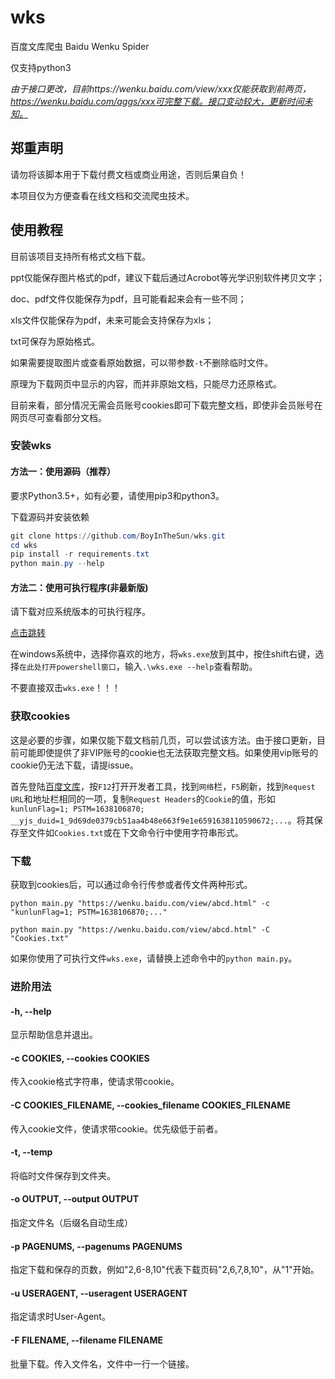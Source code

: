 # wks

百度文库爬虫  Baidu Wenku Spider

仅支持python3

*由于接口更改，目前https://wenku.baidu.com/view/xxx仅能获取到前两页，https://wenku.baidu.com/aggs/xxx可完整下载。接口变动较大，更新时间未知。*

## 郑重声明

请勿将该脚本用于下载付费文档或商业用途，否则后果自负！

本项目仅为方便查看在线文档和交流爬虫技术。

## 使用教程

目前该项目支持所有格式文档下载。

ppt仅能保存图片格式的pdf，建议下载后通过Acrobot等光学识别软件拷贝文字；

doc、pdf文件仅能保存为pdf，且可能看起来会有一些不同；

xls文件仅能保存为pdf，未来可能会支持保存为xls；

txt可保存为原始格式。

如果需要提取图片或查看原始数据，可以带参数`-t`不删除临时文件。

原理为下载网页中显示的内容，而并非原始文档，只能尽力还原格式。

目前来看，部分情况无需会员账号cookies即可下载完整文档，即使非会员账号在网页尽可查看部分文档。

### 安装wks

#### 方法一：使用源码（推荐）

要求Python3.5+，如有必要，请使用pip3和python3。

下载源码并安装依赖

```powershell
git clone https://github.com/BoyInTheSun/wks.git
cd wks
pip install -r requirements.txt
python main.py --help
```

#### 方法二：使用可执行程序(非最新版)

请下载对应系统版本的可执行程序。

[点击跳转](https://github.com/BoyInTheSun/wks/releases)

在windows系统中，选择你喜欢的地方，将`wks.exe`放到其中，按住shift右键，选择`在此处打开powershell窗口`，输入`.\wks.exe --help`查看帮助。

不要直接双击`wks.exe`！！！

### 获取cookies

这是必要的步骤，如果仅能下载文档前几页，可以尝试该方法。由于接口更新，目前可能即使提供了非VIP账号的cookie也无法获取完整文档。如果使用vip账号的cookie仍无法下载，请提issue。

首先登陆[百度文库](https://wenku.baidu.com/)，按`F12`打开开发者工具，找到`网络`栏，`F5`刷新，找到`Request URL`和地址栏相同的一项，复制`Request Headers`的`Cookie`的值，形如`kunlunFlag=1; PSTM=1638106870; __yjs_duid=1_9d69de0379cb51aa4b48e663f9e1e6591638110590672;...`。将其保存至文件如`Cookies.txt`或在下文命令行中使用字符串形式。

### 下载

获取到cookies后，可以通过命令行传参或者传文件两种形式。

`python main.py "https://wenku.baidu.com/view/abcd.html" -c "kunlunFlag=1; PSTM=1638106870;..."`

`python main.py "https://wenku.baidu.com/view/abcd.html" -C "Cookies.txt"`

如果你使用了可执行文件`wks.exe`，请替换上述命令中的`python main.py`。

### 进阶用法

#### -h, --help

显示帮助信息并退出。

#### -c COOKIES, --cookies COOKIES

传入cookie格式字符串，使请求带cookie。

#### -C COOKIES_FILENAME, --cookies_filename COOKIES_FILENAME

传入cookie文件，使请求带cookie。优先级低于前者。

#### -t, --temp

将临时文件保存到文件夹。

#### -o OUTPUT, --output OUTPUT

指定文件名（后缀名自动生成）

#### -p PAGENUMS, --pagenums PAGENUMS

指定下载和保存的页数，例如"2,6-8,10"代表下载页码"2,6,7,8,10"，从"1"开始。

#### -u USERAGENT, --useragent USERAGENT

指定请求时User-Agent。

#### -F FILENAME, --filename FILENAME

批量下载。传入文件名，文件中一行一个链接。
